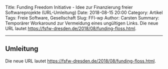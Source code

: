 Title: Funding Freedom Initiative - Idee zur Finanzierung freier Softwareprojekte (URL-Umleitung)
Date: 2018-08-15 20:00
Category: Artikel
Tags: Freie Software, Gesellschaft
Slug: FFI-wp
Author: Carsten
Summary: Temporärer Workaround zur Vermeidung eines ungültigen Links. Die neue URL lautet <https://fsfw-dresden.de/2018/08/funding-floss.html>.

---
## Umleitung

Die neue URL lautet <https://fsfw-dresden.de/2018/08/funding-floss.html>.

